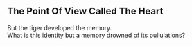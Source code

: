 The Point Of View Called The Heart
----------------------------------
But the tiger developed the memory.  
What is this identity but a memory drowned of its pullulations?  
